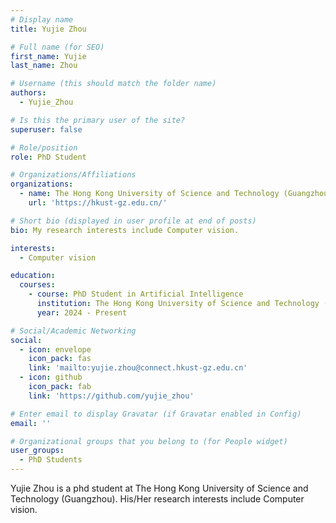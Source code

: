 ```yaml
---
# Display name
title: Yujie Zhou

# Full name (for SEO)
first_name: Yujie
last_name: Zhou

# Username (this should match the folder name)
authors:
  - Yujie_Zhou

# Is this the primary user of the site?
superuser: false

# Role/position
role: PhD Student

# Organizations/Affiliations
organizations:
  - name: The Hong Kong University of Science and Technology (Guangzhou)
    url: 'https://hkust-gz.edu.cn/'

# Short bio (displayed in user profile at end of posts)
bio: My research interests include Computer vision.

interests:
  - Computer vision

education:
  courses:
    - course: PhD Student in Artificial Intelligence
      institution: The Hong Kong University of Science and Technology (Guangzhou)
      year: 2024 - Present

# Social/Academic Networking
social:
  - icon: envelope
    icon_pack: fas
    link: 'mailto:yujie.zhou@connect.hkust-gz.edu.cn'
  - icon: github
    icon_pack: fab
    link: 'https://github.com/yujie_zhou'

# Enter email to display Gravatar (if Gravatar enabled in Config)
email: ''

# Organizational groups that you belong to (for People widget)
user_groups:
  - PhD Students
---
```


Yujie Zhou is a phd student at The Hong Kong University of Science and Technology (Guangzhou). His/Her research interests include Computer vision.

